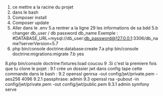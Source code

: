 1. ce mettre a la racine du projet 
2. dans le bash
3. Composer install
4. Composer update 
5. Aller dans le .env
5.a rentrer a la ligne 29 les informations de sa bdd 
5.b changer db_user / db password db_name
Exemple : #DATABASE_URL=mysql://db_user:db_password@127.0.0.1:3306/db_name?serverVersion=5.7
6. php bin/console doctrine:database:create
7.a php bin/console doctrine:migrations:migrate
7.b yes


8.php bin/console doctrine:fixtures:load
coucou
9 .Si c'est la premiere fois que tu clone le pojet : 
9.1 crée un dossier jwt dans config
 tape cette commande dans le bash : 
 9.2 openssl genrsa -out config/jwt/private.pem -aes256 4096
 9.2.1 passphrase: admin
9.3 openssl rsa -pubout -in config/jwt/private.pem -out config/jwt/public.pem
9.3.1 admin
symfony serve
